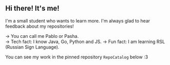 ## Hi there! It's me!

I'm a small student who wants to learn more. I'm always glad to hear feedback about my repositories!

-> You can call me Pablo or Pasha.  
-> Tech fact: I know Java, Go, Python and JS.
-> Fun fact: I am learning RSL (Russian Sign Language).

You can see my work in the pinned repository `RepoCatalog` below :3
